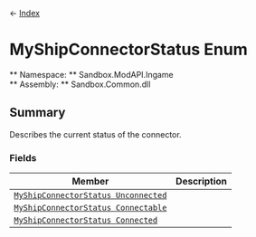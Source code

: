 ← [Index](index.md)
# MyShipConnectorStatus Enum
** Namespace: ** Sandbox.ModAPI.Ingame  
** Assembly: ** Sandbox.Common.dll  
## Summary
Describes the current status of the connector.
### Fields
|Member|Description|
|---|---|
|[`MyShipConnectorStatus Unconnected`](Sandbox.ModAPI.Ingame.Unconnected.md)||
|[`MyShipConnectorStatus Connectable`](Sandbox.ModAPI.Ingame.Connectable.md)||
|[`MyShipConnectorStatus Connected`](Sandbox.ModAPI.Ingame.Connected.md)||
